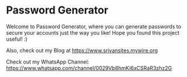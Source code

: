 # Password Generator

Welcome to Password Generator, where you can generate passwords to secure your accounts just the way you like! Hope you found this project useful! :)

Also, check out my Blog at https://www.sriyansites.mywire.org

Check out my WhatsApp Channel: https://www.whatsapp.com/channel/0029Vb8hmKi6xCSRaR3zhz2G
